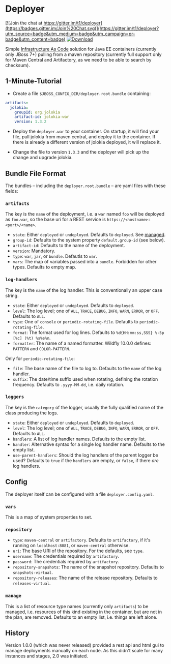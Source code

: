 # Deployer

[![Join the chat at https://gitter.im/t1/deployer](https://badges.gitter.im/Join%20Chat.svg)](https://gitter.im/t1/deployer?utm_source=badge&utm_medium=badge&utm_campaign=pr-badge&utm_content=badge)
[![Download](https://api.bintray.com/packages/t1/javaee-helpers/deployer/images/download.svg)](https://bintray.com/t1/javaee-helpers/deployer/_latestVersion)

Simple [Infrastructure As Code](http://martinfowler.com/bliki/InfrastructureAsCode.html) solution for Java EE containers (currently only JBoss 7+) pulling from a maven repository (currently full support only for Maven Central and Artifactory, as we need to be able to search by checksum).

## 1-Minute-Tutorial

- Create a file `$JBOSS_CONFIG_DIR/deployer.root.bundle` containing:

```yaml
artifacts:
  jolokia:
    groupId: org.jolokia
    artifact-id: jolokia-war
    version: 1.3.2
```

- Deploy the `deployer.war` to your container.
On startup, it will find your file, pull jolokia from maven central, and deploy it to the container.
If there is already a different version of jolokia deployed, it will replace it.

- Change the file to version `1.3.3` and the deployer will pick up the change and upgrade jolokia.

## Bundle File Format

The bundles – including the `deployer.root.bundle` – are yaml files with these fields:

### `artifacts`

The key is the `name` of the deployment, i.e. a `war` named `foo` will be deployed as `foo.war`,
so the base uri for a REST service is `https://<hostname>:<port>/<name>`. 

- `state`: Either `deployed` or `undeployed`. Defaults to `deployed`. See [managed](#manage).
- `group-id`: Defaults to the system property `default.group-id` (see below).
- `artifact-id`: Defaults to the name of the deployment.
- `version`: Mandatory.
- `type`: `war`, `jar`, or `bundle`. Defautls to `war`.
- `vars`: The map of variables passed into a `bundle`. Forbidden for other types. Defaults to empty map.

### `log-handlers`

The key is the `name` of the log handler. This is conventionally an upper case string.

- `state`: Either `deployed` or `undeployed`. Defaults to `deployed`.
- `level`: The log level; one of `ALL`, `TRACE`, `DEBUG`, `INFO`, `WARN`, `ERROR`, or `OFF`. Defaults to `ALL`.
- `type`: One of `console` or `periodic-rotating-file`. Defaults to `periodic-rotating-file`.
- `format`: The format used for log lines. Defaults to `%d{HH:mm:ss,SSS} %-5p [%c] (%t) %s%e%n`.
- `formatter`: The name of a named formatter. Wildfly 10.0.0 defines: `PATTERN` and `COLOR-PATTERN`.

Only for `periodic-rotating-file`:
- `file`: The base name of the file to log to. Defaults to the `name` of the log handler. 
- `suffix`: The date/time suffix used when rotating, defining the rotation frequency. Defaults to `.yyyy-MM-dd`, i.e. daily rotation.


### `loggers`

The key is the `category` of the logger, usually the fully qualified name of the class producing the logs. 

- `state`: Either `deployed` or `undeployed`. Defaults to `deployed`.
- `level`: The log level; one of `ALL`, `TRACE`, `DEBUG`, `INFO`, `WARN`, `ERROR`, or `OFF`. Defaults to `ALL`.
- `handlers`: A list of log handler names. Defaults to the empty list.
- `handler`: Alternative syntax for a single log handler name. Defaults to the empty list.
- `use-parent-handlers`: Should the log handlers of the parent logger be used?
Defaults to `true` if the `handlers` are empty, or `false`, if there _are_ log handlers.

## Config

The deployer itself can be configured with a file `deployer.config.yaml`.

### `vars`

This is a map of system properties to set.

### `repository`

- `type`: `maven-central` or `artifactory`. Defaults to `artifactory`, if it's running on `localhost:8081`, or `maven-central` otherwise.
- `uri`: The base URI of the repository. For the defaults, see `type`.
- `username`: The credentials required by `artifactory`.
- `password`: The credentials required by `artifactory`.
- `repository-snapshots`: The name of the snapshot repository. Defaults to `snapshots-virtual`.
- `repository-releases`: The name of the release repository. Defaults to `releases-virtual`.

### `manage`

This is a list of resource type names (currently only `artifacts`) to be managed,
i.e. resources of this kind existing in the container, but are not in the plan, are removed.
Defaults to an empty list, i.e. things are left alone.


## History

Version 1.0.0 (which was never released) provided a rest api and html gui to manage deployments manually on each node.
As this didn't scale for many instances and stages, 2.0 was initiated.
